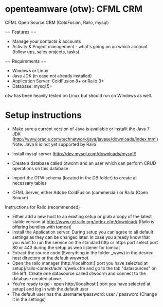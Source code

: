 openteamware (otw): CFML CRM
============================

CFML Open Source CRM (ColdFusion, Railo, mysql)

== Features ==

- Manage your contacts & accounts
- Activity & Project management - what's going on on which account (follow ups, sales projects, tasks)



== Requirements ==

- Windows or Linux
- Java JDK (in case not already installed)
- Application Server: ColdFusion 8+ or Railo 3+
- Database: mysql 5+

otw has been heavily tested on Linux but should run on Windows as well.

Setup instructions
==================

- Make sure a current version of Java is available or installt the Java 7 JDK (http://www.oracle.com/technetwork/java/javase/downloads/index.html) Note: Java 8 is not yet supported by Railo
- Install mysql server (http://dev.mysql.com/downloads/mysql/)
- Create a database called otwcrm and an user which can perform CRUD operations on this database
- Import the OTW schema (located in the DB folder) to create all necessary tables

- CFML Server, either Adobe ColdFusion (commercial) or Railo (Open Source)

Instructions for Railo (recommended)
- Either add a new host to an existing setup or grab a copy of the latest stable version at http://www.getrailo.org/index.cfm/download/ (Railo is offering bundles with tomcat)
- Install the Application server. During setup you can agree to all default settings as they can be changed later. In case you already know that you want to run the service on the standard http or https port select port 80 or 443 during the setup as web listener for tomcat
- Extract the source code (Everything in the folder _www) in the desired host directory or the default wwwroot.
- Open the railo manager (http://localhost:[ port you have selected at setup]/railo-context/admin/web.cfm and go to the tab "datasources" on the left. Create one datasource called otwocrm and connect to the database created above.
- You're ready to go - open http://localhost:[ port you have selected at setup] and log in with the default user
- The default user has the username/password: user / password (Change it in the settings)

